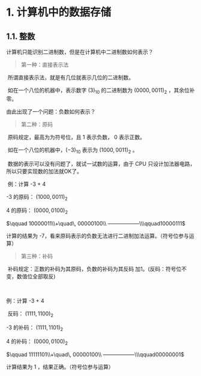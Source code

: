 # 1. 计算机中的数据存储

## 1.1. 整数

计算机只能识别二进制数，但是在计算机中二进制数如何表示？

>   第一种：直接表示法

​	所谓直接表示法，就是有几位就表示几位的二进制数。

​	如在一个八位的机器中，表示数字  $({3})_{10}$  的二进制数为   ${(0000,0011)}_{2}$  ，其余位补零。

 

由此出现了一个问题：负数如何表示？



>   第二种：原码

​	原码规定，最高为为符号位，且 1 表示负数， 0 表示正数。

​	如在一个八位的机器中，${(-3)}_{10}$ 表示为   ${(1000,0011)}_2$  。

​	数据的表示可以没有问题了，就试一试数的运算，由于 CPU 只设计加法器电路，所以只要实现数的加法就OK了。



​	例：计算 -3 + 4 

-3 的原码：${}$  ${(1000,0011)}_2$  

 4 的原码：   ${(0000,0100)}_2$



$\qquad 10000011\\+\quad\, 00000100\\ ——————\\\qquad10000111$

计算的结果为 -7，看来原码表示的负数无法进行二进制加法运算。（符号位参与运算）



>   第三种：补码

​	补码规定：正数的补码为其原码，负数的补码为其反码 加1。(反码：符号位不变，数值位全部取反)

​	

例：计算 -3 + 4 



​		反码：   ${(1111,1100)}_2$  

-3 的补码：${}$  ${(1111,1101)}_2$  

 4 的补码：   ${(0000,0100)}_2$





$\qquad 11111101\\+\quad\, 00000100\\ ——————\\\qquad00000001$

计算结果为 1 ，结果正确。（符号位参与运算）






















